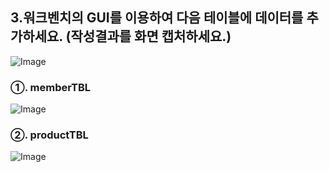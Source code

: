 ## 3.워크벤치의 GUI를 이용하여 다음 테이블에 데이터를 추가하세요.  (작성결과를 화면 캡처하세요.)
![Image](https://github.com/user-attachments/assets/ad9d3d24-bdba-4a02-84d7-55c2e890e419)
### ①. memberTBL
![Image](https://github.com/user-attachments/assets/5453bfd0-4e83-43e2-8c66-7dd6240d748c)

### ②. productTBL  

  ![Image](https://github.com/user-attachments/assets/6ea4d37b-c737-462e-a0ce-b4b0bb5f336c)
